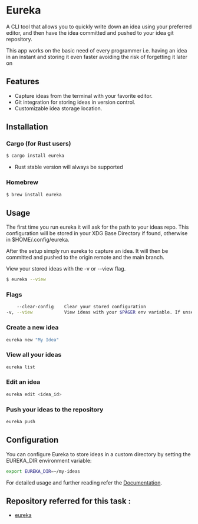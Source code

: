 # Eureka
A CLI tool that allows you to quickly write down an idea using your preferred editor, and then have the idea committed and pushed to your idea git repository.

This app works on the basic need of every programmer i.e. having an idea in an instant and storing it even faster avoiding the risk of forgetting it later on

## Features
- Capture ideas from the terminal with your favorite editor.
- Git integration for storing ideas in version control.
- Customizable idea storage location.

## Installation
### Cargo (for Rust users)
```bash
$ cargo install eureka
```
- Rust stable version will always be supported

### Homebrew
```bash
$ brew install eureka
```
## Usage 
The first time you run eureka it will ask for the path to your ideas repo. This configuration will be stored in your XDG Base Directory if found, otherwise in $HOME/.config/eureka.

After the setup simply run eureka to capture an idea. It will then be committed and pushed to the origin remote and the main branch.

View your stored ideas with the -v or --view flag.
```bash
$ eureka --view
```
### Flags
```bash
    --clear-config    Clear your stored configuration
-v, --view            View ideas with your $PAGER env variable. If unset use less
```
### Create a new idea
```bash
eureka new "My Idea"
```
### View all your ideas 
```bash
eureka list
```
### Edit an idea
```bash
eureka edit <idea_id>
```
### Push your ideas to the repository
```bash
eureka push
```

## Configuration
You can configure Eureka to store ideas in a custom directory by setting the EUREKA_DIR environment variable:
```bash
export EUREKA_DIR=~/my-ideas
```

For detailed usage and further reading refer the <a href="https://github.com/Aakashchoudhary24/amfoss-tasks/task-06/Documentation.md">Documentation</a>.

## Repository referred for this task : 
- <a href="https://github.com/simeg/eureka/tree/master">eureka</a>
